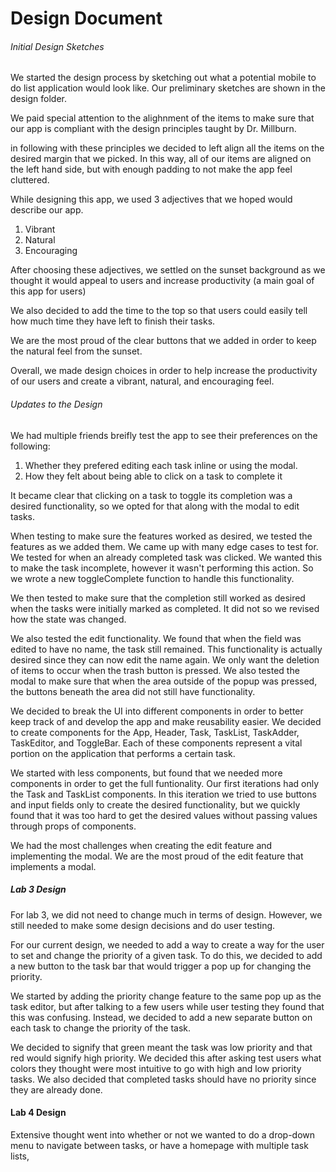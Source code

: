 # Design Document



###### Initial Design Sketches

We started the design process by sketching out what a potential mobile to do list application would look like. Our preliminary sketches are shown in the design folder.

We paid special attention to the alighnment of the items to make sure that our app is compliant with the design principles taught by Dr. Millburn.

in following with these principles we decided to left align all the items on the desired margin that we picked. In this way, all of our items are aligned on the left hand side, but with enough padding to not make the app feel cluttered.


While designing this app, we used 3 adjectives that we hoped would describe our app.
1. Vibrant
2. Natural
3. Encouraging

After choosing these adjectives, we settled on the sunset background as we thought it would appeal to users and increase productivity (a main goal of this app for users)

We also decided to add the time to the top so that users could easily tell how much time they have left to finish their tasks.

We are the most proud of the clear buttons that we added in order to keep the natural feel from the sunset.

Overall, we made design choices in order to help increase the productivity of our users and create a vibrant, natural, and encouraging feel.

###### Updates to the Design

We had multiple friends breifly test the app to see their preferences on the following: 

1. Whether they prefered editing each task inline or using the modal. 
2. How they felt about being able to click on a task to complete it

It became clear that clicking on a task to toggle its completion was a desired functionality, so we opted for that along with the modal to edit tasks.

When testing to make sure the features worked as desired, we tested the features as we added them. We came up with many edge cases to test for. We tested for when an already completed task was clicked. We wanted this to make the task incomplete, however it wasn't performing this action. So we wrote a new toggleComplete function to handle this functionality. 

We then tested to make sure that the completion still worked as desired when the tasks were initially marked as completed. It did not so we revised how the state was changed.


We also tested the edit functionality. We found that when the field was edited to have no name, the task still remained. This functionality is actually desired since they can now edit the name again. We only want the deletion of items to occur when the trash button is pressed. We also tested the modal to make sure that when the area outside of the popup was pressed, the buttons beneath the area did not still have functionality.

We decided to break the UI into different components in order to better keep track of and develop the app and make reusability easier. We decided to create components for the App, Header, Task, TaskList, TaskAdder, TaskEditor, and ToggleBar. Each of these components represent a vital portion on the application that performs a certain task.

We started with less components, but found that we needed more components in order to get the full funtionality. Our first iterations had only the Task and TaskList components. In this iteration we tried to use buttons and input fields only to create the desired functionality, but we quickly found that it was too hard to get the desired values without passing values through props of components. 

We had the most challenges when creating the edit feature and implementing the modal.
We are the most proud of the edit feature that implements a modal.


##### Lab 3 Design

For lab 3, we did not need to change much in terms of design. However, we still needed to make some design decisions and do user testing. 

For our current design, we needed to add a way to create a way for the user to set and change the priority of a given task. To do this, we decided to add a new button to the task bar that would trigger a pop up for changing the priority.

We started by adding the priority change feature to the same pop up as the task editor, but after talking to a few users while user testing they found that this was confusing. Instead, we decided to add a new separate button on each task to change the priority of the task.

We decided to signify that green meant the task was low priority and that red would signify high priority. We decided this after asking test users what colors they thought were most intuitive to go with high and low priority tasks. We also decided that completed tasks should have no priority since they are already done.


#### Lab 4 Design

Extensive thought went into whether or not we wanted to do a drop-down menu to navigate between tasks, or have a homepage with multiple task lists, 